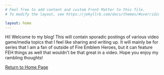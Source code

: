 ```yaml
---
# Feel free to add content and custom Front Matter to this file.
# To modify the layout, see https://jekyllrb.com/docs/themes/#overriding-theme-defaults

layout: home
---
```

Hi! Welcome to my blog! This will contain sporadic postings of various video game/media topics that I feel like sharing and writing up. It will mainly be for series that I am a fan of outside of Fire Emblem Heroes, but it can feature FEH things as well that wouldn't be that great in a video. Hope you enjoy my rambling thoughts!

[Return to Home Page](https://dtm9025.github.io)
